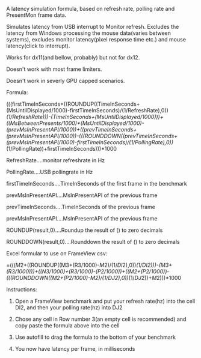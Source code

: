 A latency simulation formula, based on refresh rate, polling rate and PresentMon frame data.

Simulates latency from USB interrupt to Monitor refresh. Excludes the latency from Windows processing the mouse data(varies between systems), excludes monitor latency(pixel response time etc.) and mouse latency(click to interrupt). 

Works for dx11(and bellow, probably) but not for dx12.

Doesn't work with most frame limiters.

Doesn't work in severly GPU capped scenarios.


Formula:

(((firstTimeInSeconds+((ROUNDUP((TimeInSeconds+(MsUntilDisplayed/1000)-firstTimeInSeconds)/(1/RefreshRate),0))*(1/RefreshRate)))-(TimeInSeconds+(MsUntilDisplayed/1000)))+((MsBetweenPresents/1000)+(MsUntilDisplayed/1000)-(prevMsInPresentAPI/1000))+((prevTimeInSeconds+(prevMsInPresentAPI/1000))-(((ROUNDDOWN((prevTimeInSeconds+(prevMsInPresentAPI/1000)-firstTimeInSeconds)/(1/PollingRate),0))*(1/PollingRate))+firstTimeInSeconds)))*1000


RefreshRate....monitor refreshrate in Hz

PollingRate....USB pollingrate in Hz

firstTimeInSeconds....TimeInSeconds of the first frame in the benchmark

prevMsInPresentAPI....MsInPresentAPI of the previous frame

prevTimeInSeconds....TimeInSeconds of the previous frame

prevMsInPresentAPI....MsInPresentAPI of the previous frame

ROUNDUP(result,0)....Roundup the result of () to zero decimals

ROUNDDOWN(result,0)....Rounddown the result of () to zero decimals


Excel formular to use on FrameView csv:

=((($M$2+((ROUNDUP((M3+(R3/1000)-$M$2)/(1/$DI$2),0))*(1/$DI$2)))-(M3+(R3/1000)))+((N3/1000)+(R3/1000)-(P2/1000))+((M2+(P2/1000))-(((ROUNDDOWN((M2+(P2/1000)-$M$2)/(1/$DJ$2),0))*(1/$DJ$2))+$M$2)))*1000


Instructions:

1) Open a FrameView benchmark and put your refresh rate(hz) into the cell DI2, and then your polling rate(hz) into DJ2

2) Chose any cell in Row number 3(an empty cell is recommended) and copy paste the formula above into the cell

3) Use autofill to drag the formula to the bottom of your benchmark

4) You now have latency per frame, in milliseconds
